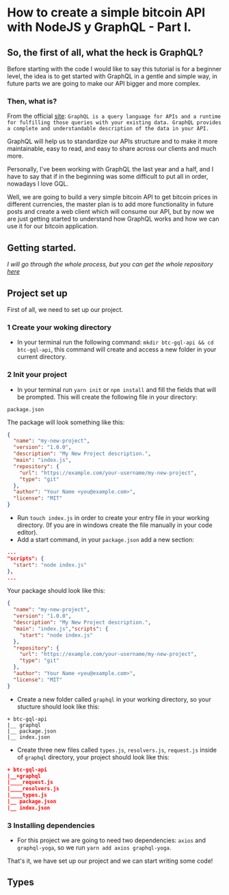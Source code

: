 # How to create a simple bitcoin API with NodeJS y GraphQL - Part I.

## So, the first of all, what the heck is GraphQL? 
Before starting with the code I would like to say this tutorial is for a beginner level, the idea is to get started with GraphQL in a gentle and simple way, in future parts we are going to make our API bigger and more complex.

### Then, what is? 
From the official [site](https://graphql.org/): 
`GraphQL is a query language for APIs and a runtime for fulfilling those queries with your existing data. GraphQL provides a complete and understandable description of the data in your API.`

GraphQL will help us to standardize our APIs structure and to make it more maintainable, easy to read, and easy to share across our clients and much more.

Personally, I've been working with GraphQL the last year and a half, and I have to say that if in the beginning was some difficult to put all in order, nowadays I love GQL.

Well, we are going to build a very simple bitcoin API to get bitcoin prices in different currencies, the master plan is to add more functionality in future posts and create a web client which will consume our API, but by now we are just getting started to understand how GraphQL works and how we can use it for our bitcoin application.

## Getting started.
_I will go through the whole process, but you can get the whole repository [here](https://github.com/LuisAcerv/graphql-api-tutorial)_

## Project set up
First of all, we need to set up our project.
### 1 Create your woking directory
- In your terminal run the following command: `mkdir btc-gql-api && cd btc-gql-api`, this command will create and access a new folder in your current directory.
### 2 Init your project
- In your terminal run `yarn init` or `npm install` and fill the fields that will be prompted.
This will create the following file in your directory:
```
package.json
```
The package will look something like this:
```json
{
  "name": "my-new-project",
  "version": "1.0.0",
  "description": "My New Project description.",
  "main": "index.js",
  "repository": {
    "url": "https://example.com/your-username/my-new-project",
    "type": "git"
  },
  "author": "Your Name <you@example.com>",
  "license": "MIT"
}
```
- Run `touch index.js` in order to create your entry file in your working directory. (If you are in windows create the file manually in your code editor).
- Add a start command, in your `package.json` add a new section:
```json
...
"scripts": {
  "start": "node index.js"
},
...
```
Your package should look like this:
```json
{
  "name": "my-new-project",
  "version": "1.0.0",
  "description": "My New Project description.",
  "main": "index.js","scripts": {
    "start": "node index.js"
  },
  "repository": {
    "url": "https://example.com/your-username/my-new-project",
    "type": "git"
  },
  "author": "Your Name <you@example.com>",
  "license": "MIT"
}
```
- Create a new folder called `graphql` in your working directory, so your stucture should look like this:
```
+ btc-gql-api
|__ graphql
|__ package.json
|__ index.json
```
- Create three new files called `types.js`, `resolvers.js`, `request.js` inside of `graphql` directory, your project should look like this:
```json
+ btc-gql-api
|__+graphql
|____request.js
|____resolvers.js
|____types.js
|__ package.json
|__ index.json
```
### 3 Installing dependencies
- For this project we are going to need two dependencies: `axios` and `graphql-yoga`, so we run `yarn add axios graphql-yoga`.

That's it, we have set up our project and we can start writing some code!
## Types

